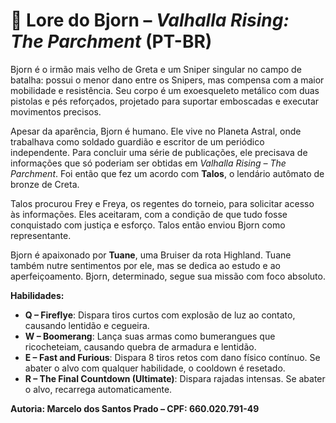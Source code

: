 # 📜 Lore do Bjorn – *Valhalla Rising: The Parchment* (PT-BR)

Bjorn é o irmão mais velho de Greta e um Sniper singular no campo de batalha: possui o menor dano entre os Snipers, mas compensa com a maior mobilidade e resistência. Seu corpo é um exoesqueleto metálico com duas pistolas e pés reforçados, projetado para suportar emboscadas e executar movimentos precisos.

Apesar da aparência, Bjorn é humano. Ele vive no Planeta Astral, onde trabalhava como soldado guardião e escritor de um periódico independente. Para concluir uma série de publicações, ele precisava de informações que só poderiam ser obtidas em *Valhalla Rising – The Parchment*. Foi então que fez um acordo com **Talos**, o lendário autômato de bronze de Creta.

Talos procurou Frey e Freya, os regentes do torneio, para solicitar acesso às informações. Eles aceitaram, com a condição de que tudo fosse conquistado com justiça e esforço. Talos então enviou Bjorn como representante.

Bjorn é apaixonado por **Tuane**, uma Bruiser da rota Highland. Tuane também nutre sentimentos por ele, mas se dedica ao estudo e ao aperfeiçoamento. Bjorn, determinado, segue sua missão com foco absoluto.

**Habilidades:**
- **Q – Fireflye**: Dispara tiros curtos com explosão de luz ao contato, causando lentidão e cegueira.
- **W – Boomerang**: Lança suas armas como bumerangues que ricocheteiam, causando quebra de armadura e lentidão.
- **E – Fast and Furious**: Dispara 8 tiros retos com dano físico contínuo. Se abater o alvo com qualquer habilidade, o cooldown é resetado.
- **R – The Final Countdown (Ultimate)**: Dispara rajadas intensas. Se abater o alvo, recarrega automaticamente.

**Autoria: Marcelo dos Santos Prado – CPF: 660.020.791-49**
